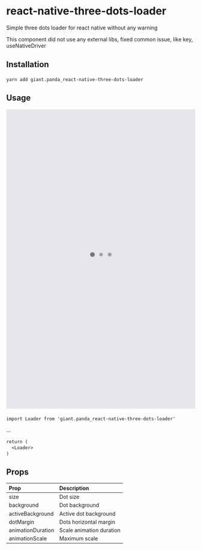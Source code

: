 # react-native-three-dots-loader

Simple three dots loader for react native without any warning

This component did not use any external libs, fixed common issue, like key, useNativeDriver

## Installation

`yarn add giant.panda_react-native-three-dots-loader`

## Usage

![](./assets/demo.gif)

`import Loader from 'giant.panda_react-native-three-dots-loader'`

...

```
return (
  <Loader>
)
```

## Props

| Prop              | Description              |
| :---------------- | :----------------------- |
| size              | Dot size                 |
| background        | Dot background           |
| activeBackground  | Active dot background    |
| dotMargin         | Dots horizontal margin   |
| animationDuration | Scale animation duration |
| animationScale    | Maximum scale            |
